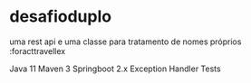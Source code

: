 # desafioduplo
uma rest api e uma classe para tratamento de nomes próprios :foracttravellex

Java 11 
Maven 3
Springboot 2.x
Exception Handler
Tests
